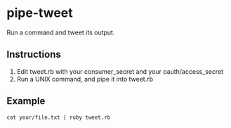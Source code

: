 pipe-tweet
==========

Run a command and tweet its output.

## Instructions

1. Edit tweet.rb with your consumer_secret and your oauth/access_secret
2. Run a UNIX command, and pipe it into tweet.rb

## Example

```
cat your/file.txt | ruby tweet.rb
```
